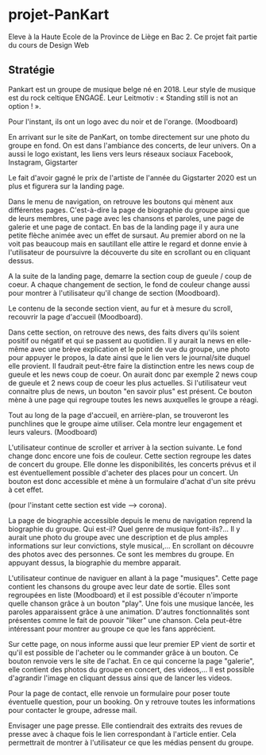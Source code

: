 # projet-PanKart
Eleve à la Haute Ecole de la Province de Liège en Bac 2. Ce projet fait partie du cours de Design Web 


## Stratégie

Pankart est un groupe de musique belge né en 2018. Leur style de musique est du rock celtique ENGAGÉ. Leur Leitmotiv : « Standing still is not an option ! ». 

Pour l'instant, ils ont un logo avec du noir et de l'orange. (Moodboard) 

En arrivant sur le site de PanKart, on tombe directement sur une photo du groupe en fond. 
On est dans l'ambiance des concerts, de leur univers. On a aussi le logo existant, 
les liens vers leurs réseaux sociaux Facebook, Instagram, Gigstarter

Le fait d'avoir gagné le prix de l'artiste de l'année du Gigstarter 2020 est un plus et figurera sur la landing page.

Dans le menu de navigation, on retrouve les boutons qui mènent aux différentes pages. C'est-à-dire la page de biographie du groupe ainsi que de leurs membres, une page avec les chansons et paroles, une page de galerie et une page de contact.
En bas de la landing page il y aura une petite flèche animée avec un effet de sursaut. 
Au premier abord on ne la voit pas beaucoup mais en sautillant elle attire le regard et donne envie à l'utilisateur de poursuivre la découverte du site en scrollant ou en cliquant dessus.

A la suite de la landing page, demarre la section coup de gueule / coup de coeur. 
A chaque changement de section, le fond de couleur change aussi pour montrer à l'utilisateur qu'il change de section (Moodboard).

Le contenu de la seconde section vient, au fur et à mesure du scroll, recouvrir la page d'accueil (Moodboard).

Dans cette section, on retrouve des news, des faits divers qu'ils soient positif ou négatif et qui se passent au quotidien.
Il y aurait la news en elle-même avec une brève explication et le point de vue du groupe, une photo pour appuyer le propos, la date ainsi que le lien vers le journal/site duquel elle provient.
Il faudrait peut-être faire la distinction entre les news coup de gueule et les news coup de coeur. On aurait donc par exemple 2 news coup de gueule et 2 news coup de coeur les plus actuelles.
Si l'utilisateur veut connaitre plus de news, un bouton "en savoir plus" est présent. Ce bouton mène à une page qui regroupe toutes les news auxquelles le groupe a réagi.

Tout au long de la page d'accueil, en arrière-plan, se trouveront les punchlines que le groupe aime utiliser.
Cela montre leur engagement et leurs valeurs. (Moodboard)

L'utilisateur continue de scroller et arriver à la section suivante. Le fond change donc encore une fois de couleur. 
Cette section regroupe les dates de concert du groupe. Elle donne les disponibilités, les concerts prévus et il est éventuellement possible d'acheter des places pour un concert. 
Un bouton est donc accessible et mène à un formulaire d'achat d'un site prévu à cet effet.

(pour l'instant cette section est vide --> corona).

La page de biographie accessible depuis le menu de navigation reprend la biographie du groupe. Qui est-il? Quel genre de musique font-ils?... 
Il y aurait une photo du groupe avec une description et de plus amples informations sur leur convictions, style musical,...
En scrollant on découvre des photos avec des personnes. Ce sont les membres du groupe. En appuyant dessus, la biographie du membre apparait.

L'utilisateur continue de naviguer en allant à la page "musiques". Cette page contient les chansons du groupe avec leur date de sortie. 
Elles sont regroupées en liste (Moodboard) et il est possible d'écouter n'importe quelle chanson grâce à un bouton "play". Une fois une musique lancée, les paroles apparaissent grâce à une animation. 
D'autres fonctionnalités sont présentes comme le fait de pouvoir "liker" une chanson. Cela peut-être intéressant pour montrer au groupe ce que les fans apprécient. 

Sur cette page, on nous informe aussi que leur premier EP vient de sortir et qu'il est possible de l'acheter ou le commander grâce à un bouton. Ce bouton renvoie vers le site de l'achat.
En ce qui concerne la page "galerie", elle contient des photos du groupe en concert, des videos,... Il est possible d'agrandir l'image en cliquant dessus ainsi que de lancer les videos.

Pour la page de contact, elle renvoie un formulaire pour poser toute éventuelle question, pour un booking. On y retrouve toutes les informations pour contacter le groupe, adresse mail.

Envisager une page presse. Elle contiendrait des extraits des revues de presse avec à chaque fois le lien correspondant à l'article entier. Cela permettrait de montrer à l'utilisateur ce que les médias pensent du groupe.

